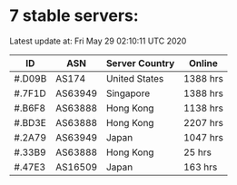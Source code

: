 # 7 stable servers:

Latest update at: Fri May 29 02:10:11 UTC 2020

| ID | ASN | Server Country | Online |
| -- | --- | -------------- | ------ |
| #.D09B | AS174 | United States | 1388 hrs |
| #.7F1D | AS63949 | Singapore | 1388 hrs |
| #.B6F8 | AS63888 | Hong Kong | 1138 hrs |
| #.BD3E | AS63888 | Hong Kong | 2207 hrs |
| #.2A79 | AS63949 | Japan | 1047 hrs |
| #.33B9 | AS63888 | Hong Kong | 25 hrs |
| #.47E3 | AS16509 | Japan | 163 hrs |

